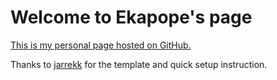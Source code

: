 # Welcome to Ekapope's page

[This is my personal page hosted on GitHub.](https://ekapope.github.io/)

Thanks to [jarrekk](https://jarrekk.github.io/Jalpc/) for the template and quick setup instruction.

